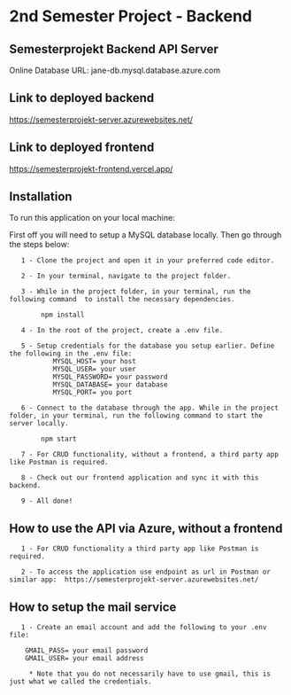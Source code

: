 # 2nd Semester Project - Backend

## Semesterprojekt Backend API Server

Online Database URL: jane-db.mysql.database.azure.com

## Link to deployed backend

https://semesterprojekt-server.azurewebsites.net/

## Link to deployed frontend

https://semesterprojekt-frontend.vercel.app/

## Installation

To run this application on your local machine:

First off you will need to setup a MySQL database locally. Then go through the steps below:

       1 - Clone the project and open it in your preferred code editor.

       2 - In your terminal, navigate to the project folder.

       3 - While in the project folder, in your terminal, run the following command  to install the necessary dependencies.

           	npm install

       4 - In the root of the project, create a .env file.

       5 - Setup credentials for the database you setup earlier. Define the following in the .env file:
               MYSQL_HOST= your host
               MYSQL_USER= your user
               MYSQL_PASSWORD= your password
               MYSQL_DATABASE= your database
               MYSQL_PORT= you port

       6 - Connect to the database through the app. While in the project folder, in your terminal, run the following command to start the server locally.

           	npm start

       7 - For CRUD functionality, without a frontend, a third party app like Postman is required.

       8 - Check out our frontend application and sync it with this backend.

       9 - All done!

## How to use the API via Azure, without a frontend

       1 - For CRUD functionality a third party app like Postman is required.

       2 - To access the application use endpoint as url in Postman or similar app:  https://semesterprojekt-server.azurewebsites.net/

## How to setup the mail service

       1 - Create an email account and add the following to your .env file:

        GMAIL_PASS= your email password
        GMAIL_USER= your email address

         * Note that you do not necessarily have to use gmail, this is just what we called the credentials.
